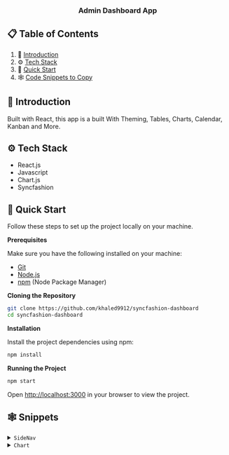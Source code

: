  <h3 align="center">Admin Dashboard App</h3>



## 📋 <a name="table">Table of Contents</a>

1. 🤖 [Introduction](#introduction)
2. ⚙️ [Tech Stack](#tech-stack)
3. 🤸 [Quick Start](#quick-start)
4. 🕸️ [Code Snippets to Copy](#snippets)


## <a name="introduction">🤖 Introduction</a>

Built with React, this app is a built With Theming, Tables, Charts, Calendar, Kanban and More.

## <a name="tech-stack">⚙️ Tech Stack</a>

- React.js
- Javascript
- Chart.js
- Syncfashion
  
## <a name="quick-start">🤸 Quick Start</a>

Follow these steps to set up the project locally on your machine.

**Prerequisites**

Make sure you have the following installed on your machine:

- [Git](https://git-scm.com/)
- [Node.js](https://nodejs.org/en)
- [npm](https://www.npmjs.com/) (Node Package Manager)

**Cloning the Repository**

```bash
git clone https://github.com/khaled9912/syncfashion-dashboard
cd syncfashion-dashboard
```

**Installation**

Install the project dependencies using npm:

```bash
npm install
```

**Running the Project**

```bash
npm start
```

Open [http://localhost:3000](http://localhost:3000) in your browser to view the project.

## <a name="snippets">🕸️ Snippets</a>

<details>
<summary><code>SideNav</code></summary>

```SideNav
import React from 'react';
import { Link, NavLink } from 'react-router-dom';
import { SiShopware } from 'react-icons/si';
import { MdOutlineCancel } from 'react-icons/md';
import { TooltipComponent } from '@syncfusion/ej2-react-popups';

import { links } from '../data/dummy';
import { useStateContext } from '../contexts/ContextProvider';

const Sidebar = () => {
  const { currentColor, activeMenu, setActiveMenu, screenSize } = useStateContext();

  const handleCloseSideBar = () => {
    if (activeMenu !== undefined && screenSize <= 900) {
      setActiveMenu(false);
    }
  };

  const activeLink = 'flex items-center gap-5 pl-4 pt-3 pb-2.5 rounded-lg  text-white  text-md m-2';
  const normalLink = 'flex items-center gap-5 pl-4 pt-3 pb-2.5 rounded-lg text-md text-gray-700 dark:text-gray-200 dark:hover:text-black hover:bg-light-gray m-2';

  return (
    <div className="ml-3 h-screen md:overflow-hidden overflow-auto md:hover:overflow-auto pb-10">
      {activeMenu && (
        <>
          <div className="flex justify-between items-center">
            <Link to="/" onClick={handleCloseSideBar} className="items-center gap-3 ml-3 mt-4 flex text-xl font-extrabold tracking-tight dark:text-white text-slate-900">
              <SiShopware /> <span>Shoppy</span>
            </Link>
            <TooltipComponent content="Menu" position="BottomCenter">
              <button
                type="button"
                onClick={() => setActiveMenu(!activeMenu)}
                style={{ color: currentColor }}
                className="text-xl rounded-full p-3 hover:bg-light-gray mt-4 block md:hidden"
              >
                <MdOutlineCancel />
              </button>
            </TooltipComponent>
          </div>
          <div className="mt-10 ">
            {links.map((item) => (
              <div key={item.title}>
                <p className="text-gray-400 dark:text-gray-400 m-3 mt-4 uppercase">
                  {item.title}
                </p>
                {item.links.map((link) => (
                  <NavLink
                    to={`/${link.name}`}
                    key={link.name}
                    onClick={handleCloseSideBar}
                    style={({ isActive }) => ({
                      backgroundColor: isActive ? currentColor : '',
                    })}
                    className={({ isActive }) => (isActive ? activeLink : normalLink)}
                  >
                    {link.icon}
                    <span className="capitalize ">{link.name}</span>
                  </NavLink>
                ))}
              </div>
            ))}
          </div>
        </>
      )}
    </div>
  );
};

export default Sidebar;
```

</details>

<details>
<summary><code>Chart</code></summary>

```ChartJsimport React from 'react';
import { MdOutlineCancel } from 'react-icons/md';
import { AiOutlinePlus, AiOutlineMinus } from 'react-icons/ai';

import { useStateContext } from '../contexts/ContextProvider';
import { cartData } from '../data/dummy';
import { Button } from '.';

const Cart = () => {
  const { currentColor } = useStateContext();

  return (
    <div className="bg-half-transparent w-full fixed nav-item top-0 right-0 ">
      <div className="float-right h-screen  duration-1000 ease-in-out dark:text-gray-200 transition-all dark:bg-[#484B52] bg-white md:w-400 p-8">
        <div className="flex justify-between items-center">
          <p className="font-semibold text-lg">Shopping Cart</p>
          <Button
            icon={<MdOutlineCancel />}
            color="rgb(153, 171, 180)"
            bgHoverColor="light-gray"
            size="2xl"
            borderRadius="50%"
          />
        </div>
        {cartData?.map((item, index) => (
          <div key={index}>
            <div>
              <div className="flex items-center   leading-8 gap-5 border-b-1 border-color dark:border-gray-600 p-4">
                <img className="rounded-lg h-80 w-24" src={item.image} alt="" />
                <div>
                  <p className="font-semibold ">{item.name}</p>
                  <p className="text-gray-600 dark:text-gray-400 text-sm font-semibold">{item.category}</p>
                  <div className="flex gap-4 mt-2 items-center">
                    <p className="font-semibold text-lg">{item.price}</p>
                    <div className="flex items-center border-1 border-r-0 border-color rounded">
                      <p className="p-2 border-r-1 dark:border-gray-600 border-color text-red-600 "><AiOutlineMinus /></p>
                      <p className="p-2 border-r-1 border-color dark:border-gray-600 text-green-600">0</p>
                      <p className="p-2 border-r-1 border-color dark:border-gray-600 text-green-600"><AiOutlinePlus /></p>
                    </div>
                  </div>
                </div>
              </div>
            </div>
          </div>
        ))}
        <div className="mt-3 mb-3">
          <div className="flex justify-between items-center">
            <p className="text-gray-500 dark:text-gray-200">Sub Total</p>
            <p className="font-semibold">$890</p>
          </div>
          <div className="flex justify-between items-center mt-3">
            <p className="text-gray-500 dark:text-gray-200">Total</p>
            <p className="font-semibold">$890</p>
          </div>
        </div>
        <div className="mt-5">
          <Button
            color="white"
            bgColor={currentColor}
            text="Place Order"
            borderRadius="10px"
            width="full"
          />
        </div>
      </div>
    </div>
  );
};

export default Cart;
```

</details>



